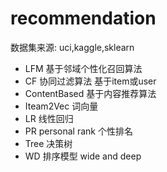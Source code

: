#  recommendation 
  数据集来源:  uci,kaggle,sklearn
- LFM    基于邻域个性化召回算法
- CF     协同过滤算法    基于item或user
- ContentBased  基于内容推荐算法
- Iteam2Vec     词向量
- LR   线性回归
- PR  personal rank  个性排名
- Tree 决策树
- WD   排序模型  wide and deep

